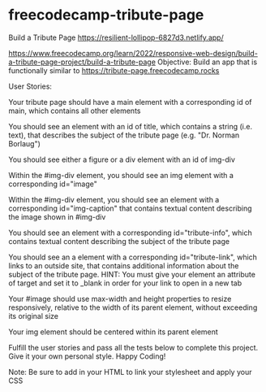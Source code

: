 # freecodecamp-tribute-page
Build a Tribute Page
https://resilient-lollipop-6827d3.netlify.app/

https://www.freecodecamp.org/learn/2022/responsive-web-design/build-a-tribute-page-project/build-a-tribute-page
Objective: Build an app that is functionally similar to https://tribute-page.freecodecamp.rocks

User Stories:

Your tribute page should have a main element with a corresponding id of main, which contains all other elements

You should see an element with an id of title, which contains a string (i.e. text), that describes the subject of the tribute page (e.g. "Dr. Norman Borlaug")

You should see either a figure or a div element with an id of img-div

Within the #img-div element, you should see an img element with a corresponding id="image"

Within the #img-div element, you should see an element with a corresponding id="img-caption" that contains textual content describing the image shown in #img-div

You should see an element with a corresponding id="tribute-info", which contains textual content describing the subject of the tribute page

You should see an a element with a corresponding id="tribute-link", which links to an outside site, that contains additional information about the subject of the tribute page. HINT: You must give your element an attribute of target and set it to _blank in order for your link to open in a new tab

Your #image should use max-width and height properties to resize responsively, relative to the width of its parent element, without exceeding its original size

Your img element should be centered within its parent element

Fulfill the user stories and pass all the tests below to complete this project. Give it your own personal style. Happy Coding!

Note: Be sure to add <link rel="stylesheet" href="styles.css"> in your HTML to link your stylesheet and apply your CSS
